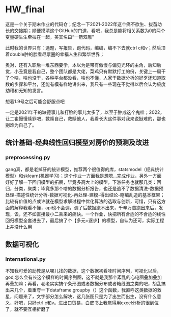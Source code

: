 # HW_final
这是一个关于期末作业的代码仓；纪念一下2021-2022年这个痛不欲生、拔苗助长的交接期；顺便摸清这个GitHub的门道，看吧，我总是能将相关系数为0的两个变量硬生生牵拉在一起，美其名曰“一箭双雕”

此时我的世界只有：选题，写报告，跑代码，编编，编不下去就ctrl c和v；然后顶着double肿的脸看尽票圈的幸福人生和繁华世界；

奥对，还有入职后一堆东西要学，本以为是带有傲慢与偏见光环的主角，后知后觉，小丑竟是我自己，整个团队都是大佬，菜鸡只有默默打工的份，关键上一周干了个啥，啥也没干，各种平台都没看，啥也不懂，人家干数据分析的好歹还知道取数的步骤和平台，还能有模有样地讲出来，我只有一些现在不觉得以后会认为极度幼稚和无知的发言。

想着1.9号之后可能会舒服点吧

一定是2021年干的缺德事儿和打脸的事儿太多了，以至于肿成这个鬼样；2022，让二崔慢慢赎罪吧，救赎自己，救赎他人，我看长大这件事对我来说挺难的，那也别难为自己了。
## 统计基础-经典线性回归模型对房价的预测及改进
### preprocessing.py
gang真，都是老掉牙的统计模型，推荐两个很值得的库，statsmodel（经典统计模型）和sklearn(机器学习)；这个作业一方面我是想嗯...完成作业，另外一方面好好了解一下回归模型的拓展，毕竟多高大上的模型，下游任务也就那几类：回归，分类，聚类；毕竟多那个啥的数据分析报告，也还是逃不了数据清洗-数据预处理-描述性统计分析-数据可视化-再处理-建模-得出结论-瞎编乱造的基本框架；比较有价值的点或许就在模型求解过程中优化算法的选取与创新，可惜，只有这方面的解释我看不懂，api也不会调，调了后数据跑不出来，千辛万苦跑出来后，发现，诶，还不如直接最小二乘来的痛快。一个作业，快把所有合适的不合适的线性回归模型全套进去了，最后搞了个【多元+逐步】的模型，自认为还可，实际工程上并没什么用
## 数据可视化 
### International.py
不知我可爱的助教是从哪儿找的数据，这个数据初看哇时间序列，可视化以后，god,怎么会有长这个模样的时间序列图，这不就是我那个紊乱的心电图叠加叠加再叠加嘛；再看，老老实实搞个条形图或者数据分布或者箱线图之类的吧，胡乱搞出来几个，着重夸一下dataframe.groupby（）这个函数，我直呼这类数据的救星，问题来了，文字部分怎么解决，这几张图只是为了出生而出生，没有什么意义，好吧，只好ctrl c和v。进出口贸易，白皮书上我觉得用excel分析的很到位了，就不要互相折磨了
